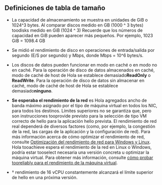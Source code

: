 
## <a name="size-table-definitions"></a>Definiciones de tabla de tamaño

- La capacidad de almacenamiento se muestra en unidades de GiB o 1024^3 bytes. Al comparar discos medido en GB (1000 ^ 3 bytes) toodisks medido en GiB (1024 ^ 3) Recuerde que los números de capacidad en GiB pueden aparecer más pequeños. Por ejemplo, 1023 GiB = 1098.4 GB
- Se midió el rendimiento de disco en operaciones de entrada/salida por segundo (E/S por segundo) y Mbps, donde Mbps = 10^6 bytes/s.
- Los discos de datos pueden funcionar en modo en caché o en modo no en caché. Para la operación de disco de datos almacenados en caché, modo de caché de host de Hola se establece demasiado**ReadOnly** o **ReadWrite**.  Para la operación de disco de datos sin almacenar en caché, modo de caché de host de Hola se establece demasiado**ninguno**.
- **Se esperaba el rendimiento de la red** es Hola agregados ancho de banda máximo asignado por el tipo de máquina virtual en todos los NIC, para todos los destinos. Límites superiores no se garantiza que, pero son instrucciones tooprovide previsto para la selección de tipo VM correcto de hello para la aplicación hello prevista. El rendimiento de red real dependerá de diversos factores (como, por ejemplo, la congestión de la red, las cargas de la aplicación y la configuración de red). Para más información acerca de cómo optimizar el rendimiento de red, consulte [Optimización del rendimiento de red para Windows y Linux](../articles/virtual-network/virtual-network-optimize-network-bandwidth.md). Hola tooachieve espera el rendimiento de la red en Linux o Windows, podría estar tooselect necesaria una versión concreta u optimizar la máquina virtual. Para obtener más información, consulte [cómo probar tooreliably para el rendimiento de la máquina virtual](../articles/virtual-network/virtual-network-bandwidth-testing.md).

- &#8224; rendimiento de 16 vCPU constantemente alcanzará el límite superior de hello en una próxima versión.


